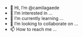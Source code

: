 - 👋 Hi, I’m @camilagaede
- 👀 I’m interested in ...
- 🌱 I’m currently learning ...
- 💞️ I’m looking to collaborate on ...
- 📫 How to reach me ...

<!---
camilagaede/camilagaede is a ✨ special ✨ repository because its `README.md` (this file) appears on your GitHub profile.
You can click the Preview link to take a look at your changes.
--->
